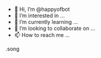- 👋 Hi, I’m @happyofbot
- 👀 I’m interested in ...
- 🌱 I’m currently learning ...
- 💞️ I’m looking to collaborate on ...
- 📫 How to reach me ...

<!---.video
happyofbot/happyofbot is a ✨ special ✨ repository because its `README.md` (this file) appears on your GitHub profile.
You can click the Preview link to take a look at your changes.
.img--->
.song
